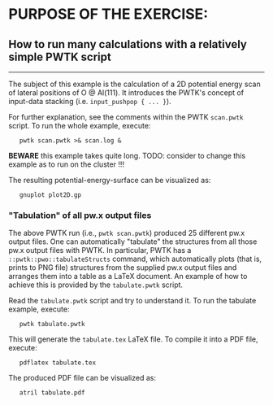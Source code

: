 # PURPOSE OF THE EXERCISE:
## How to run many calculations with a relatively simple PWTK script
--------------------------------------------------------------------

The subject of this example is the calculation of a 2D potential
energy scan of lateral positions of O @ Al(111). It introduces the
PWTK's concept of input-data stacking (i.e. `input_pushpop { ... }`).

For further explanation, see the comments within the PWTK `scan.pwtk`
script. To run the whole example, execute:

       pwtk scan.pwtk >& scan.log &

**BEWARE** this example takes quite long. 
TODO: consider to change this example as to run on the cluster !!!

The resulting potential-energy-surface can be visualized as:

       gnuplot plot2D.gp
       
### "Tabulation" of all pw.x output files

The above PWTK run (i.e., `pwtk scan.pwtk`) produced 25 different pw.x
output files. One can automatically "tabulate" the structures from all
those pw.x output files with PWTK. In particular, PWTK has a
`::pwtk::pwo::tabulateStructs` command, which automatically plots
(that is, prints to PNG file) structures from the supplied pw.x output
files and arranges them into a table as a LaTeX document. An example
of how to achieve this is provided by the `tabulate.pwtk` script. 

Read the `tabulate.pwtk` script and try to understand it. To run the
tabulate example, execute:
     
       pwtk tabulate.pwtk
       
This will generate the `tabulate.tex` LaTeX file. To compile it into a
PDF file, execute:

       pdflatex tabulate.tex
       
The produced PDF file can be visualized as:

       atril tabulate.pdf



